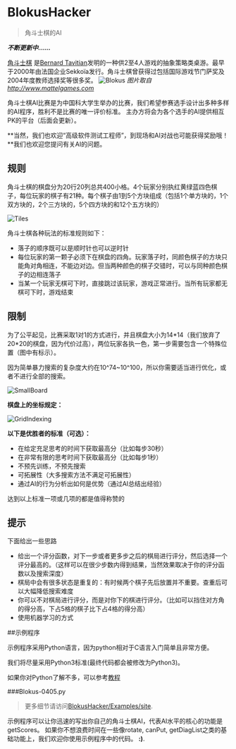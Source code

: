 ﻿# BlokusHacker

> 角斗士棋的AI

***不断更新中……***

[角斗士棋](http://www.mattelgames.com/en-us/blokus/index.html) 是[Bernard Tavitian](https://en.wikipedia.org/wiki/Blokus#cite_note-2)发明的一种供2至4人游戏的抽象策略类桌游。最早于2000年由法国企业Sekkoïa发行。角斗士棋曾获得过包括国际游戏节门萨奖及2004年度教师选择奖等很多奖。
![Blokus](BLOKUS.jpg)
*图片取自 http://www.mattelgames.com*

角斗士棋AI比赛是为中国科大学生举办的比赛，我们希望参赛选手设计出多种多样的AI程序，胜利不是比赛的唯一评价标准。
主办方将会为各个选手的AI提供相互PK的平台（后面会更新）。

**当然，我们也欢迎“高级软件测试工程师”，到现场和AI对战也可能获得奖励哦！**我们也欢迎您提问有关AI的问题。

## 规则

角斗士棋的棋盘分为20行20列总共400小格。4个玩家分别执红黄绿蓝四色棋子，每位玩家的棋子有21种。每个棋子由1到5个方块组成（包括1个单方块的，1个双方块的，2个三方块的，5个四方块的和12个五方块的）

![Tiles](Tiles.png)

角斗士棋各种玩法的标准规则如下：

* 落子的顺序既可以是顺时针也可以逆时针
* 每位玩家的第一颗子必须下在棋盘的四角。玩家落子时，同颜色棋子的方块只能角对角相连，不能边对边。但当两种颜色的棋子交错时，可以与同种颜色棋子的边相连落子
* 当某一个玩家无棋可下时，直接跳过该玩家，游戏正常进行。当所有玩家都无棋可下时，游戏结束


## 限制

为了公平起见，比赛采取1对1的方式进行，并且棋盘大小为14\*14（我们放弃了20\*20的棋盘，因为代价过高），两位玩家各执一色，第一步需要包含一个特殊位置（图中有标示）。

因为简单暴力搜索的复杂度大约在10^74~10^100，所以你需要适当进行优化，或者不进行全部的搜索。

![SmallBoard](SmallBoard.png)

**棋盘上的坐标规定：**

![GridIndexing](GridIndexing.png)

**以下是优胜者的标准（可选）：**

* 在给定充足思考的时间下获取最高分（比如每步30秒）
* 在非常有限的思考时间下获取最高分（比如每步1秒）
* 不预先训练，不预先搜索
* 可拓展性（大多搜索方法不满足可拓展性）
* 通过AI的行为分析出如何是优势（通过AI总结出经验）

达到以上标准一项或几项的都是值得称赞的


## 提示

下面给出一些思路

- 给出一个评分函数，对下一步或者更多步之后的棋局进行评分，然后选择一个评分最高的。（这样可以在很少步数内得到结果，当然效果取决于你的评分函数以及搜索深度）
- 棋局中会有很多状态是重复的：有时候两个棋子先后放置并不重要。查重后可以大幅降低搜索难度
- 你可以不对棋局进行评分，而是对你下的棋进行评分。（比如可以挡住对方角的得分高，下占5格的棋子比下占4格的得分高）
- 使用机器学习的方式

##示例程序

示例程序采用Python语言，因为python相对于C语言入门简单且非常方便。

我们将尽量采用Python3标准(最终代码都会被修改为Python3)。

如果你对Python了解不多，可以参考[教程](http://www.liaoxuefeng.com/wiki/0014316089557264a6b348958f449949df42a6d3a2e542c000)

###Blokus-0405.py

>更多细节请访问[BlokusHacker/Examples/site](Examples/site).

示例程序可以让你迅速的写出你自己的角斗士棋AI，代表AI水平的核心的功能是getScores。
如果你不想浪费时间在一些像rotate, canPut, getDiagList之类的基础功能上，我们欢迎你使用示例程序中的代码。
**:)**.

